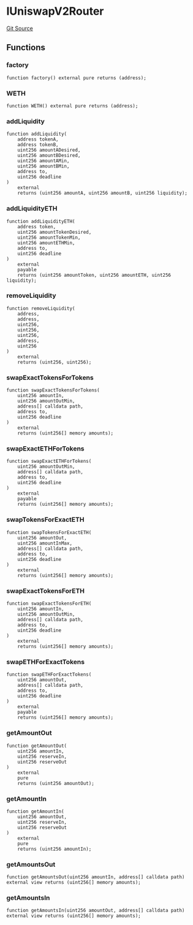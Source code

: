 # IUniswapV2Router
[Git Source](https://github.com/Mill1995/VABDAO/blob/96e45074ef6d32b9660a684b4e42c099c5b394c6/contracts/interfaces/IUniswapV2Router.sol)


## Functions
### factory


```solidity
function factory() external pure returns (address);
```

### WETH


```solidity
function WETH() external pure returns (address);
```

### addLiquidity


```solidity
function addLiquidity(
    address tokenA,
    address tokenB,
    uint256 amountADesired,
    uint256 amountBDesired,
    uint256 amountAMin,
    uint256 amountBMin,
    address to,
    uint256 deadline
)
    external
    returns (uint256 amountA, uint256 amountB, uint256 liquidity);
```

### addLiquidityETH


```solidity
function addLiquidityETH(
    address token,
    uint256 amountTokenDesired,
    uint256 amountTokenMin,
    uint256 amountETHMin,
    address to,
    uint256 deadline
)
    external
    payable
    returns (uint256 amountToken, uint256 amountETH, uint256 liquidity);
```

### removeLiquidity


```solidity
function removeLiquidity(
    address,
    address,
    uint256,
    uint256,
    uint256,
    address,
    uint256
)
    external
    returns (uint256, uint256);
```

### swapExactTokensForTokens


```solidity
function swapExactTokensForTokens(
    uint256 amountIn,
    uint256 amountOutMin,
    address[] calldata path,
    address to,
    uint256 deadline
)
    external
    returns (uint256[] memory amounts);
```

### swapExactETHForTokens


```solidity
function swapExactETHForTokens(
    uint256 amountOutMin,
    address[] calldata path,
    address to,
    uint256 deadline
)
    external
    payable
    returns (uint256[] memory amounts);
```

### swapTokensForExactETH


```solidity
function swapTokensForExactETH(
    uint256 amountOut,
    uint256 amountInMax,
    address[] calldata path,
    address to,
    uint256 deadline
)
    external
    returns (uint256[] memory amounts);
```

### swapExactTokensForETH


```solidity
function swapExactTokensForETH(
    uint256 amountIn,
    uint256 amountOutMin,
    address[] calldata path,
    address to,
    uint256 deadline
)
    external
    returns (uint256[] memory amounts);
```

### swapETHForExactTokens


```solidity
function swapETHForExactTokens(
    uint256 amountOut,
    address[] calldata path,
    address to,
    uint256 deadline
)
    external
    payable
    returns (uint256[] memory amounts);
```

### getAmountOut


```solidity
function getAmountOut(
    uint256 amountIn,
    uint256 reserveIn,
    uint256 reserveOut
)
    external
    pure
    returns (uint256 amountOut);
```

### getAmountIn


```solidity
function getAmountIn(
    uint256 amountOut,
    uint256 reserveIn,
    uint256 reserveOut
)
    external
    pure
    returns (uint256 amountIn);
```

### getAmountsOut


```solidity
function getAmountsOut(uint256 amountIn, address[] calldata path) external view returns (uint256[] memory amounts);
```

### getAmountsIn


```solidity
function getAmountsIn(uint256 amountOut, address[] calldata path) external view returns (uint256[] memory amounts);
```

